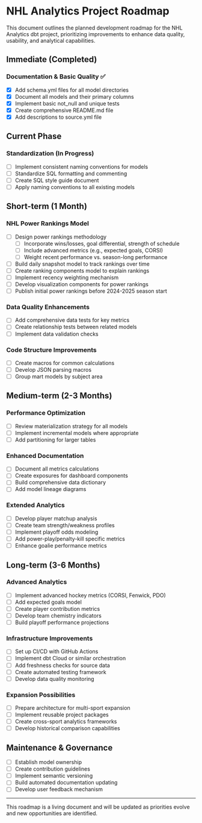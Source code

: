 # NHL Analytics Project Roadmap

This document outlines the planned development roadmap for the NHL Analytics dbt project, prioritizing improvements to enhance data quality, usability, and analytical capabilities.

## Immediate (Completed)

### Documentation & Basic Quality ✅
- [x] Add schema.yml files for all model directories
- [x] Document all models and their primary columns
- [x] Implement basic not_null and unique tests
- [x] Create comprehensive README.md file
- [x] Add descriptions to source.yml file

## Current Phase

### Standardization (In Progress)
- [ ] Implement consistent naming conventions for models
- [ ] Standardize SQL formatting and commenting
- [ ] Create SQL style guide document
- [ ] Apply naming conventions to all existing models

## Short-term (1 Month)

### NHL Power Rankings Model
- [ ] Design power rankings methodology
  - [ ] Incorporate wins/losses, goal differential, strength of schedule
  - [ ] Include advanced metrics (e.g., expected goals, CORSI)
  - [ ] Weight recent performance vs. season-long performance
- [ ] Build daily snapshot model to track rankings over time
- [ ] Create ranking components model to explain rankings
- [ ] Implement recency weighting mechanism
- [ ] Develop visualization components for power rankings
- [ ] Publish initial power rankings before 2024-2025 season start

### Data Quality Enhancements
- [ ] Add comprehensive data tests for key metrics
- [ ] Create relationship tests between related models
- [ ] Implement data validation checks

### Code Structure Improvements
- [ ] Create macros for common calculations
- [ ] Develop JSON parsing macros
- [ ] Group mart models by subject area

## Medium-term (2-3 Months)

### Performance Optimization
- [ ] Review materialization strategy for all models
- [ ] Implement incremental models where appropriate
- [ ] Add partitioning for larger tables

### Enhanced Documentation
- [ ] Document all metrics calculations
- [ ] Create exposures for dashboard components
- [ ] Build comprehensive data dictionary
- [ ] Add model lineage diagrams

### Extended Analytics
- [ ] Develop player matchup analysis
- [ ] Create team strength/weakness profiles
- [ ] Implement playoff odds modeling
- [ ] Add power-play/penalty-kill specific metrics
- [ ] Enhance goalie performance metrics

## Long-term (3-6 Months)

### Advanced Analytics
- [ ] Implement advanced hockey metrics (CORSI, Fenwick, PDO)
- [ ] Add expected goals model
- [ ] Create player contribution metrics
- [ ] Develop team chemistry indicators
- [ ] Build playoff performance projections

### Infrastructure Improvements
- [ ] Set up CI/CD with GitHub Actions
- [ ] Implement dbt Cloud or similar orchestration
- [ ] Add freshness checks for source data
- [ ] Create automated testing framework
- [ ] Develop data quality monitoring

### Expansion Possibilities
- [ ] Prepare architecture for multi-sport expansion
- [ ] Implement reusable project packages
- [ ] Create cross-sport analytics frameworks
- [ ] Develop historical comparison capabilities

## Maintenance & Governance
- [ ] Establish model ownership
- [ ] Create contribution guidelines
- [ ] Implement semantic versioning
- [ ] Build automated documentation updating
- [ ] Develop user feedback mechanism

---

This roadmap is a living document and will be updated as priorities evolve and new opportunities are identified.